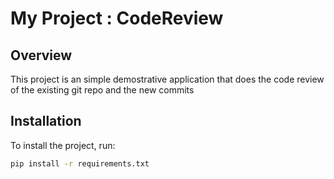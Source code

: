 # My Project : CodeReview

## Overview
This project is an simple demostrative application that does the code review of the existing git repo and the new commits

## Installation
To install the project, run:
```bash
pip install -r requirements.txt